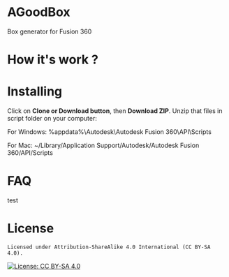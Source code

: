 # AGoodBox
Box generator for Fusion 360

# How it's work ?

# Installing
Click on **Clone or Download button**, then **Download ZIP**. Unzip that files in script folder on your computer:

For Windows:
%appdata%\Autodesk\Autodesk Fusion 360\API\Scripts

For Mac:
~/Library/Application Support/Autodesk/Autodesk Fusion 360/API/Scripts

# FAQ
test
# License

    Licensed under Attribution-ShareAlike 4.0 International (CC BY-SA 4.0). 

[![License: CC BY-SA 4.0](https://licensebuttons.net/l/by-sa/4.0/80x15.png)](http://creativecommons.org/licenses/by-sa/4.0/)
